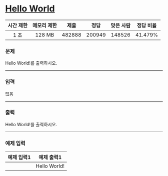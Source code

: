 # [Hello World](https://www.acmicpc.net/problem/2557)

<div align = center>

| 시간 제한 | 메모리 제한 |  제출  |  정답  | 맞은 사람 | 정답 비율 |
| :-------: | :---------: | :----: | :----: | :-------: | :-------: |
|   1 초    |   128 MB    | 482888 | 200949  |  148526    |  41.479%  |

</div>

### 문제

Hello World!를 출력하시오.

---

### 입력

없음

---

### 출력

Hello World!를 출력하시오.

---

### 예제 입력

| 예제 입력1 | 예제 출력1 |
| :--------: | :--------: |
|  | Hello World! |
